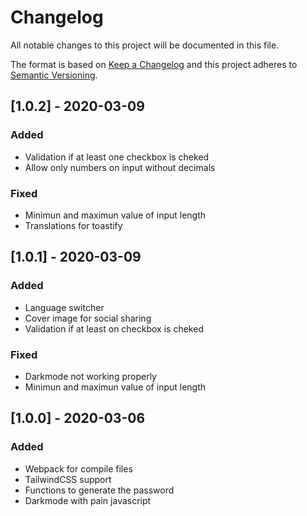 # Changelog

All notable changes to this project will be documented in this file.

The format is based on [Keep a Changelog](http://keepachangelog.com/en/1.0.0/)
and this project adheres to [Semantic Versioning](http://semver.org/spec/v2.0.0.html).

## [1.0.2] - 2020-03-09

### Added

- Validation if at least one checkbox is cheked
- Allow only numbers on input without decimals

### Fixed

- Minimun and maximun value of input length
- Translations for toastify

## [1.0.1] - 2020-03-09

### Added

- Language switcher
- Cover image for social sharing
- Validation if at least on checkbox is cheked

### Fixed

- Darkmode not working properly
- Minimun and maximun value of input length

## [1.0.0] - 2020-03-06

### Added

- Webpack for compile files
- TailwindCSS support
- Functions to generate the password
- Darkmode with pain javascript
